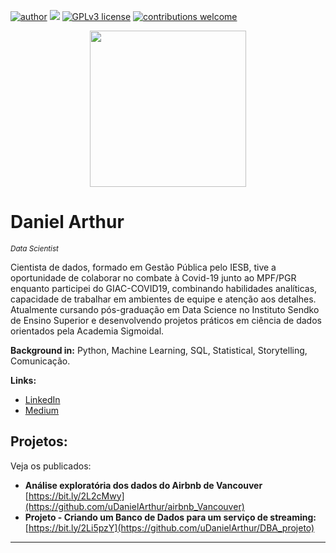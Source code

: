[![author](https://img.shields.io/badge/author-daniel_arthur-red.svg)](https://www.linkedin.com/in/udanielarthur/) [![](https://img.shields.io/badge/python-3.11+-blue.svg)](https://www.python.org/doc/) [![GPLv3 license](https://img.shields.io/badge/License-GPLv3-blue.svg)](http://perso.crans.org/besson/LICENSE.html) [![contributions welcome](https://img.shields.io/badge/contributions-welcome-brightgreen.svg?style=flat)](https://github.com/uDanielArthur)

<p align="center">
  <img src="https://static.s123-cdn-static-c.com/uploads/2187518/normal_5ce5cea85d002.gif" height=250px>
</p>

# Daniel Arthur 
<sub>*Data Scientist* </sub>

Cientista de dados, formado em Gestão Pública pelo IESB, tive a oportunidade de colaborar no combate à Covid-19 junto ao MPF/PGR enquanto participei do GIAC-COVID19, combinando habilidades analíticas, capacidade de trabalhar em ambientes de equipe e atenção aos detalhes. Atualmente cursando pós-graduação em Data Science no Instituto Sendko de Ensino Superior e desenvolvendo projetos práticos em ciência de dados orientados pela Academia Sigmoidal.


**Background in:** Python, Machine Learning, SQL, Statistical, Storytelling, Comunicação.

**Links:**

* [LinkedIn](https://www.linkedin.com/in/udanielarthur/)
* [Medium](https://medium.com/@udanielarthur)


## Projetos:
Veja os publicados:

* **Análise exploratória dos dados do Airbnb de Vancouver** [https://bit.ly/2L2cMwy](https://github.com/uDanielArthur/airbnb_Vancouver)
* **Projeto - Criando um Banco de Dados para um serviço de streaming:** [https://bit.ly/2Li5pzY](https://github.com/uDanielArthur/DBA_projeto)

---



